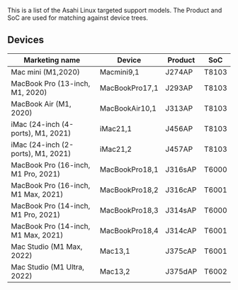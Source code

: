 This is a list of the Asahi Linux targeted support models. The Product and SoC are used for matching against device trees.

## Devices
| Marketing name | Device | Product | SoC |
| -------------- | ------ | ------- | --- |
| Mac mini (M1,2020) | Macmini9,1 | J274AP | T8103
| MacBook Pro (13-inch, M1, 2020) | MacBookPro17,1 | J293AP | T8103
| MacBook Air (M1, 2020) | MacBookAir10,1 | J313AP | T8103
| iMac (24-inch (4-ports), M1, 2021) | iMac21,1 | J456AP | T8103
| iMac (24-inch (2-ports), M1, 2021) | iMac21,2  | J457AP | T8103
| MacBook Pro (16-inch, M1 Pro, 2021) | MacBookPro18,1 | J316sAP | T6000
| MacBook Pro (16-inch, M1 Max, 2021) | MacBookPro18,2 | J316cAP | T6001
| MacBook Pro (14-inch, M1 Pro, 2021) | MacBookPro18,3 | J314sAP | T6000
| MacBook Pro (14-inch, M1 Max, 2021) | MacBookPro18,4 | J314cAP | T6001
| Mac Studio (M1 Max, 2022) | Mac13,1 | J375cAP | T6001
| Mac Studio (M1 Ultra, 2022) | Mac13,2 | J375dAP | T6002